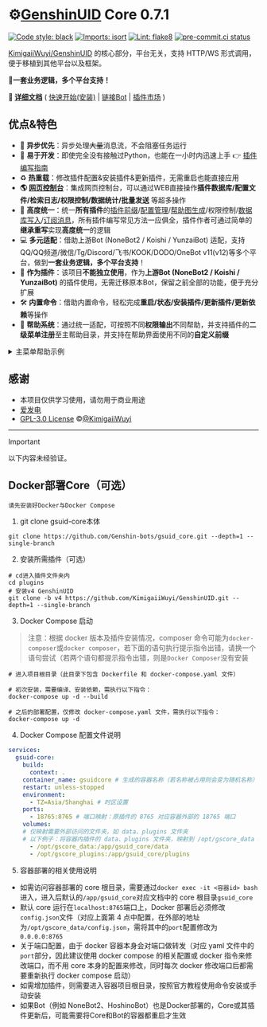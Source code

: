 # ⚙️[GenshinUID](https://github.com/KimigaiiWuyi/GenshinUID) Core 0.7.1

[![Code style: black](https://img.shields.io/badge/code%20style-black-000000.svg)](https://github.com/psf/black)
[![Imports: isort](https://img.shields.io/badge/%20imports-isort-%231674b1?&labelColor=ef8336)](https://pycqa.github.io/isort/)
[![Lint: flake8](https://img.shields.io/badge/lint-flake8-&labelColor=4C9C39)](https://flake8.pycqa.org/)
[![pre-commit.ci status](https://results.pre-commit.ci/badge/github/Genshin-bots/gsuid-core/master.svg)](https://results.pre-commit.ci/latest/github/Genshin-bots/gsuid-core/master)

[KimigaiiWuyi/GenshinUID](https://github.com/KimigaiiWuyi/GenshinUID) 的核心部分，平台无关，支持 HTTP/WS 形式调用，便于移植到其他平台以及框架。

**💖一套业务逻辑，多个平台支持！**

**🎉 [详细文档](https://docs.sayu-bot.com)** ( [快速开始(安装)](https://docs.sayu-bot.com/Started/InstallCore.html) | [链接Bot](https://docs.sayu-bot.com/LinkBots/AdapterList.html) | [插件市场](https://docs.sayu-bot.com/InstallPlugins/PluginsList.html) )

## 优点&特色

- 🔀 **异步优先**：异步处理~~大量~~消息流，不会阻塞任务运行
- 🔧 **易于开发**：即使完全没有接触过Python，也能在一小时内迅速上手 👉 [插件编写指南](https://docs.sayu-bot.com/CodePlugins/CookBook.html)
- ♻ **热重载**：修改插件配置&安装插件&更新插件，无需重启也能直接应用
- **🌎 [网页控制台](https://docs.sayu-bot.com/Advance/WebConsole.html)**：集成网页控制台，可以通过WEB直接操作**插件数据库/配置文件/检索日志/权限控制/数据统计/批量发送** 等超多操作
- 📄 **高度统一**：统一**所有插件**的[插件前缀](https://docs.sayu-bot.com/CodePlugins/PluginsPrefix.html)/[配置管理](https://docs.sayu-bot.com/CodePlugins/PluginsConfig.html)/[帮助图生成](https://docs.sayu-bot.com/CodePlugins/PluginsHelp.html)/权限控制/[数据库写入](https://docs.sayu-bot.com/CodePlugins/PluginsDataBase.html)/[订阅消息](https://docs.sayu-bot.com/CodePlugins/Subscribe.html)，所有插件编写常见方法一应俱全，插件作者可通过简单的**继承重写**实现**高度统一**的逻辑
- 💻 **多元适配**：借助上游Bot (NoneBot2 / Koishi / YunzaiBot) 适配，支持QQ/QQ频道/微信/Tg/Discord/飞书/KOOK/DODO/OneBot v11(v12)等多个平台，做到**一套业务逻辑，多个平台支持**！
- 🚀 **作为插件**：该项目**不能独立使用**，作为**上游Bot (NoneBot2 / Koishi / YunzaiBot)** 的插件使用，无需迁移原本Bot，保留之前全部的功能，便于充分扩展
- 🛠 **内置命令**：借助内置命令，轻松完成**重启/状态/安装插件/更新插件/更新依赖**等操作
- 📝 **帮助系统**：通过统一适配，可按照不同**权限输出**不同帮助，并支持插件的**二级菜单注册**至主帮助目录，并支持在帮助界面使用不同的**自定义前缀**

<details><summary>主菜单帮助示例</summary><p>
<a><img src="https://s2.loli.net/2025/02/07/glxaJyS6325zvbG.jpg"></a>
</p></details>

## 感谢

- 本项目仅供学习使用，请勿用于商业用途
- [爱发电](https://afdian.com/a/KimigaiiWuyi)
- [GPL-3.0 License](https://github.com/Genshin-bots/gsuid_core/blob/master/LICENSE) ©[@KimigaiiWuyi](https://github.com/KimigaiiWuyi)

---

> [!IMPORTANT]
>
> 以下内容未经验证。

## Docker部署Core（可选）

`请先安装好Docker与Docker Compose`

1. git clone gsuid-core本体

```shell
git clone https://github.com/Genshin-bots/gsuid_core.git --depth=1 --single-branch
```

2. 安装所需插件（可选）

```shell
# cd进入插件文件夹内
cd plugins
# 安装v4 GenshinUID
git clone -b v4 https://github.com/KimigaiiWuyi/GenshinUID.git --depth=1 --single-branch
```

3. Docker Compose 启动

> 注意：根据 docker 版本及插件安装情况，composer 命令可能为`docker-composer`或`docker composer`，若下面的语句执行提示指令出错，请换一个语句尝试（若两个语句都提示指令出错，则是`Docker Composer`没有安装

```shell
# 进入项目根目录（此目录下包含 Dockerfile 和 docker-compose.yaml 文件）

# 初次安装，需要编译、安装依赖，需执行以下指令：
docker-compose up -d --build

# 之后的部署配置，仅修改 docker-compose.yaml 文件，需执行以下指令：
docker-compose up -d
```

4. Docker Compose 配置文件说明
```yaml
services:
  gsuid-core:
    build:
      context: .
    container_name: gsuidcore # 生成的容器名称（若名称被占用则会变为随机名称）
    restart: unless-stopped
    environment:
      - TZ=Asia/Shanghai # 时区设置
    ports:
      - 18765:8765 # 端口映射：原插件的 8765 对应容器外部的 18765 端口
    volumes:
    # 仅映射需要外部访问的文件夹，如 data、plugins 文件夹
	# 以下例子：将容器内插件的 data、plugins 文件夹，映射到 /opt/gscore_data 和 /opt/gscore_plugins 中
      - /opt/gscore_data:/app/gsuid_core/data
      - /opt/gscore_plugins:/app/gsuid_core/plugins
```
5. 容器部署的相关使用说明
- 如需访问容器部署的 core 根目录，需要通过`docker exec -it <容器id> bash`进入，进入后默认的`/app/gsuid_core`对应文档中的 core 根目录`gsuid_core`
- 默认 core 运行在`localhost:8765`端口上，Docker 部署后必须修改`config.json`文件（对应上面第 4 点中配置，在外部的地址为`/opt/gscore_data/config.json`，需将其中的`port`配置修改为`0.0.0.0:8765`
- 关于端口配置，由于 docker 容器本身会对端口做转发（对应 yaml 文件中的`port`部分，因此建议使用 docker compose 的相关配置或 docker 指令来修改端口，而不用 core 本身的配置来修改，同时每次 docker 修改端口后都需要重新执行 docker compose 启动）
- 如需增加插件，则需要进入容器项目根目录，按照官方教程使用命令安装或手动安装
- 如果Bot（例如 NoneBot2、HoshinoBot）也是Docker部署的，Core或其插件更新后，可能需要将Core和Bot的容器都重启才生效
